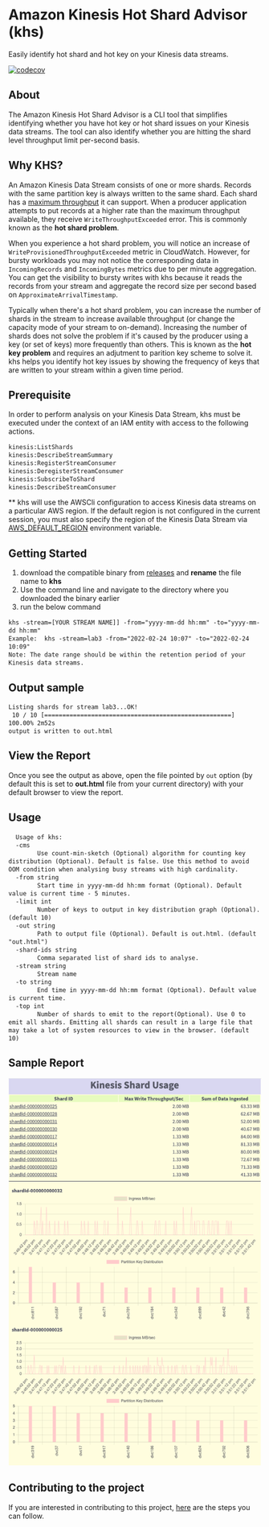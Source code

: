 # Amazon Kinesis Hot Shard Advisor (khs)
Easily identify hot shard and hot key on your Kinesis data streams.

[![codecov](https://codecov.io/gh/awslabs/kinesis-hot-shard-advisor/branch/main/graph/badge.svg?token=57S7SYOYQ7)](https://codecov.io/gh/awslabs/kinesis-hot-shard-advisor)

## About
The Amazon Kinesis Hot Shard Advisor is a CLI tool that simplifies identifying whether you have hot key or hot shard issues on your Kinesis data streams. The tool can also identify whether you are hitting the shard level throughput limit per-second basis.

## Why KHS?
An Amazon Kinesis Data Stream consists of one or more shards. Records with the same partition key is always written to the same shard. Each shard has a [maximum throughput](https://aws.amazon.com/kinesis/data-streams/faqs/#:~:text=A%20shard%20has%20a%20sequence,2%20MB%2Fsecond%20for%20reads.) it can support. When a producer application attempts to put records at a higher rate than the maximum throughput available, they receive `WriteThroughputExceeded` error. This is commonly known as the **hot shard problem**.   

When you experience a hot shard problem, you will notice an increase of `WriteProvisionedThroughputExceeded` metric in CloudWatch. However, for bursty workloads you may not notice the corresponding data in `IncomingRecords` and `IncomingBytes` metrics due to per minute aggregation. You can get the visibility to bursty writes with khs because it reads the records from your stream and aggregate the record size per second based on `ApproximateArrivalTimestamp`.

Typically when there's a hot shard problem, you can increase the number of shards in the stream to increase available throughput (or change the capacity mode of your stream to on-demand). Increasing the number of shards does not solve the problem if it's caused by the producer using a key (or set of keys) more frequently than others. This is known as the **hot key problem** and requires an adjutment to parition key scheme to solve it. khs helps you identify hot key issues by showing the frequency of keys that are written to your stream within a given time period.

## Prerequisite
In order to perform analysis on your Kinesis Data Stream, khs must be executed under the context of an IAM entity with access to the following actions.

```
kinesis:ListShards
kinesis:DescribeStreamSummary
kinesis:RegisterStreamConsumer
kinesis:DeregisterStreamConsumer
kinesis:SubscribeToShard
kinesis:DescribeStreamConsumer
```

** khs will use the AWSCli configuration to access Kinesis data streams on a particular AWS region. If the default region is not configured in the current session, you must also specify the region of the Kinesis Data Stream via [AWS_DEFAULT_REGION](https://docs.aws.amazon.com/cli/latest/userguide/cli-configure-quickstart.html#cli-configure-quickstart-region) environment variable.

## Getting Started
1. download the compatible binary from [releases](https://github.com/awslabs/kinesis-hot-shard-advisor/releases) and **rename** the file name to **khs**
2. Use the command line and navigate to the directory where you downloaded the binary earlier
3. run the below command
```
khs -stream=[YOUR STREAM NAME]] -from="yyyy-mm-dd hh:mm" -to="yyyy-mm-dd hh:mm"
Example:  khs -stream=lab3 -from="2022-02-24 10:07" -to="2022-02-24 10:09" 
Note: The date range should be within the retention period of your Kinesis data streams.
```
## Output sample
```
Listing shards for stream lab3...OK!
 10 / 10 [====================================================] 100.00% 2m52s
output is written to out.html
```


## View the Report
Once you see the output as above, open the file pointed by `out` option (by default this is set to **out.html** file from your current directory) with your default browser to view the report.

## Usage
```
  Usage of khs:
  -cms
    	Use count-min-sketch (Optional) algorithm for counting key distribution (Optional). Default is false. Use this method to avoid OOM condition when analysing busy streams with high cardinality.
  -from string
    	Start time in yyyy-mm-dd hh:mm format (Optional). Default value is current time - 5 minutes.
  -limit int
    	Number of keys to output in key distribution graph (Optional). (default 10)
  -out string
    	Path to output file (Optional). Default is out.html. (default "out.html")
  -shard-ids string
    	Comma separated list of shard ids to analyse.
  -stream string
    	Stream name
  -to string
    	End time in yyyy-mm-dd hh:mm format (Optional). Default value is current time.
  -top int
    	Number of shards to emit to the report(Optional). Use 0 to emit all shards. Emitting all shards can result in a large file that may take a lot of system resources to view in the browser. (default 10)
```

## Sample Report
![Sample Report](images/samplereport.png)

## Contributing to the project
If you are interested in contributing to this project, [here](CONTRIBUTING.md) are the steps you can follow.
